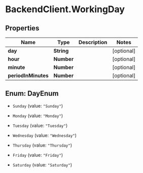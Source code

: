 # BackendClient.WorkingDay

## Properties

Name | Type | Description | Notes
------------ | ------------- | ------------- | -------------
**day** | **String** |  | [optional] 
**hour** | **Number** |  | [optional] 
**minute** | **Number** |  | [optional] 
**periodInMinutes** | **Number** |  | [optional] 



## Enum: DayEnum


* `Sunday` (value: `"Sunday"`)

* `Monday` (value: `"Monday"`)

* `Tuesday` (value: `"Tuesday"`)

* `Wednesday` (value: `"Wednesday"`)

* `Thursday` (value: `"Thursday"`)

* `Friday` (value: `"Friday"`)

* `Saturday` (value: `"Saturday"`)




